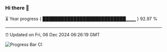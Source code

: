 ### Hi there 👋

⏳ Year progress { ███████████████████████████▁▁▁ } 92.97 %

---

⏰ Updated on Fri, 06 Dec 2024 06:26:19 GMT

![Progress Bar CI](https://github.com/liununu/liununu/workflows/Progress%20Bar%20CI/badge.svg)
